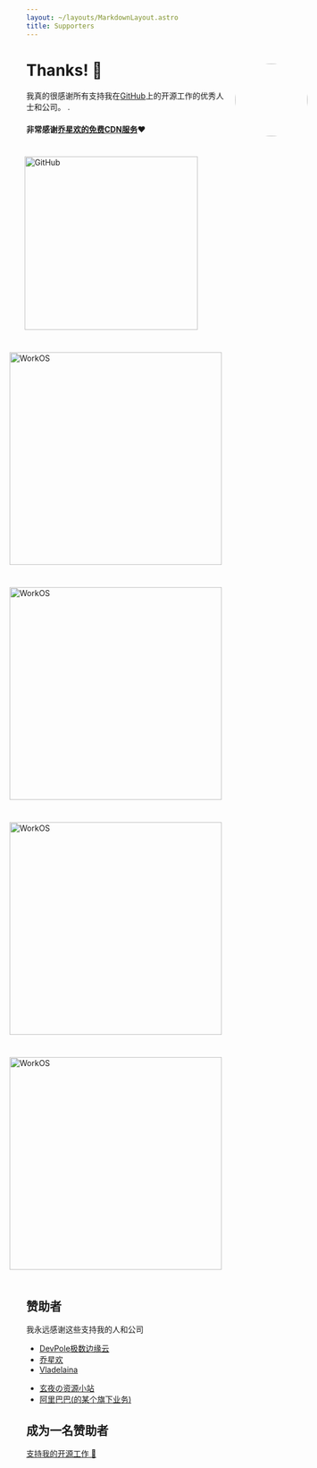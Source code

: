 ```yaml
---
layout: ~/layouts/MarkdownLayout.astro
title: Supporters
---
```


<style is:inline>
.reward-price {
	font-size: 14px;
	position: relative;
	bottom: 2px;
	left: 2px;
	letter-spacing: 0;
}

#thanks-gif {
	margin-top: 30px;
	margin-left: 20px;
	border-radius: 50%;
}

.sponsor {
	box-sizing: border-box;
	display: inline-block;
	vertical-align: middle;
	padding: 20px 0;
	margin-right: 40px;
}

.sponsor:last-of-type {
	margin-right: 0;
}

.sponsor img {
	padding: 0;
	margin: 0;
	box-shadow: none;
}

@media (prefers-color-scheme: dark) {
	.sponsor {
		background-color: #fff;
		border-radius: 5px;
		margin: 20px 0;
		padding: 20px;
		position: unset !important;
	}
}

.silver-sponsor .sponsor {
	display: block;
}

/* Fix the Twitter widget width on mobile */
twitterwidget {
	width: unset !important;
}
</style>

<img id="thanks-gif" src="https://user-images.githubusercontent.com/170270/34912417-66acc388-f8e1-11e7-8350-8e7a321ef97f.gif" width="130" align="right" class="hidden sm:block">

# Thanks! <span class="pl-2">🙌</span>

我真的很感谢所有支持我在[GitHub](https://github.com/darkmatter2048)上的开源工作的优秀人士和公司。 .

<!-- ## <span>🦄🌈</span> Sponsor <span class="reward-price">[$1500/month](https://github.com/sponsors/sindresorhus)</span>

None -->

<!-- ## <span>🦄</span> Sponsor <span class="reward-price not-prose">[$1000/month](https://www.patreon.com/bePatron?c=95723&rid=1917470)</span> -->

#### 非常感谢[乔星欢的免费CDN服务](https://www.qiaoxh.com/?from=dyblog.online)❤️

<a href="https://www.qiaoxh.com/?from=dyblog.online" class="sponsor" rel="nofollow" style="position:relative;left:-3px">
	<img src="/assets/thanks/logo.png" width="310" alt="GitHub">
</a>

<!--#### [Ries.ai:实时创造英语接触,不上课也能获得十倍提升](https://ries.ai?c=5g71)

<a href="https://ries.ai?c=5g71" class="sponsor" rel="nofollow" style="position:relative;left:-30px">
	<img src="/assets/thanks/ries.png" width="380" alt="WorkOS">
</a>-->
<br>
<a href="https://www.devpole.com/?from=dyblog.online" class="sponsor" rel="nofollow" style="position:relative;left:-30px">
	<img src="/assets/thanks/poster-logo.png" width="380" alt="WorkOS">
</a>
<br>
<a href="https://www.sakuraxy.top/?from=dyblog.online" class="sponsor" rel="nofollow" style="position:relative;left:-30px">
	<img src="/assets/thanks/xyres2.png" width="380" alt="WorkOS">
</a>
<br>
<a href="https://catime.vladelaina.com/" class="sponsor" rel="nofollow" style="position:relative;left:-30px">
	<img src="/assets/thanks/catime.png" width="380" alt="WorkOS">
</a>
<br>
<a href="https://ali-home.alibaba.com/" class="sponsor" rel="nofollow" style="position:relative;left:-30px">
	<img src="/assets/thanks/alibaba.png" width="380" alt="WorkOS">
</a>

## 赞助者 <span class="reward-price not-prose">

我永远感谢这些支持我的人和公司

- [DevPole极数边缘云](https://www.devpole.com/?from=dyblog.online)
- [乔星欢](https://www.qiaoxh.com/?from=dyblog.online)
- [Vladelaina](https://vladelaina.com/)
<!--- [Ries.ai: 实时创造英语接触,不上课也能获得十倍提升](https://ries.ai?c=5g71)-->
- [玄夜の资源小站](https://www.sakuraxy.top/?from=dyblog.online)
- [阿里巴巴(的某个旗下业务)](https://ali-home.alibaba.com/?from=dyblog.online)

## 成为一名赞助者

[支持我的开源工作 🙌](donate)